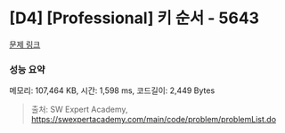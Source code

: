 # [D4] [Professional] 키 순서 - 5643 

[문제 링크](https://swexpertacademy.com/main/code/problem/problemDetail.do?contestProbId=AWXQsLWKd5cDFAUo) 

### 성능 요약

메모리: 107,464 KB, 시간: 1,598 ms, 코드길이: 2,449 Bytes



> 출처: SW Expert Academy, https://swexpertacademy.com/main/code/problem/problemList.do